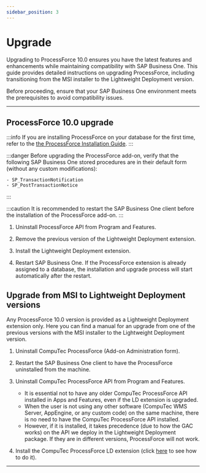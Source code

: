 ```yaml
---
sidebar_position: 3
---
```


# Upgrade

Upgrading to ProcessForce 10.0 ensures you have the latest features and enhancements while maintaining compatibility with SAP Business One. This guide provides detailed instructions on upgrading ProcessForce, including transitioning from the MSI installer to the Lightweight Deployment version.

Before proceeding, ensure that your SAP Business One environment meets the prerequisites to avoid compatibility issues.

---

## ProcessForce 10.0 upgrade

:::info
    If you are installing ProcessForce on your database for the first time, refer to the [the ProcessForce Installation Guide](./first-installation/license-server.md).
:::

:::danger
    Before upgrading the ProcessForce add-on, verify that the following SAP Business One stored procedures are in their default form (without any custom modifications):

    - SP_TransactionNotification
    - SP_PostTransactionNotice
:::

:::caution
    It is recommended to restart the SAP Business One client before the installation of the ProcessForce add-on.
:::

1. Uninstall ProcessForce API from Program and Features.

2. Remove the previous version of the Lightweight Deployment extension.

3. Install the Lightweight Deployment extension.

4. Restart SAP Business One. If the ProcessForce extension is already assigned to a database, the installation and upgrade process will start automatically after the restart.

## Upgrade from MSI to Lightweight Deployment versions

Any ProcessForce 10.0 version is provided as a Lightweight Deployment extension only. Here you can find a manual for an upgrade from one of the previous versions with the MSI installer to the Lightweight Deployment version.

1. Uninstall CompuTec ProcessForce (Add-on Administration form).

2. Restart the SAP Business One client to have the ProcessForce uninstalled from the machine.

3. Uninstall CompuTec ProcessForce API from Program and Features.

    - It is essential not to have any older CompuTec ProcessForce API installed in Apps and Features, even if the LD extension is upgraded.
    - When the user is not using any other software (CompuTec WMS Server, AppEngine, or any custom code) on the same machine, there is no need to have the CompuTec ProcessForce API installed.
    - However, if it is installed, it takes precedence (due to how the GAC works) on the API we deploy in the Lightweight Deployment package. If they are in different versions, ProcessForce will not work.

4. Install the CompuTec ProcessForce LD extension (click [here](./first-installation/extension.md) to see how to do it).

---
